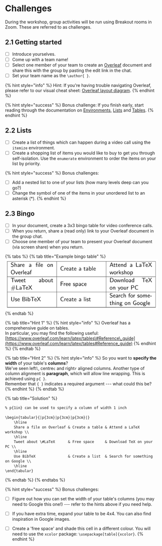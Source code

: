 # Challenges

During the workshop, group activities will be run using Breakout rooms in Zoom. These are referred to as challenges.

##  2.1 Getting started

* [ ] Introduce yourselves.
* [ ] Come up with a team name!
* [ ] Select one member of your team to create an [Overleaf](www.overleaf.com) document and share this with the group by pasting the edit link in the chat.
* [ ] Set your team name as the `\author{ }`.

{% hint style="info" %}
Hint: If you're having trouble navigating Overleaf, please refer to our visual cheat sheet: [Overleaf layout diagram](../../resources/downloads/cheat.md).
{% endhint %}

{% hint style="success" %}
Bonus challenge: If you finish early, start reading through the documentation on [Environments](../../module-1/environments/), [Lists](../lists/) and [Tables](../tables/).
{% endhint %}

##  2.2 Lists

* [ ] Create a list of things which can happen during a video call using the `itemize` environment.
* [ ] Create a shopping list of items you would like to buy to get you through self-isolation. Use the `enumerate` environment to order the items on your list by priority.

{% hint style="success" %}
Bonus challenges: 

* [ ] Add a nested list to one of your lists \(how many levels deep can you go?\)
* [ ] Change the symbol of one of the items in your unordered list to an asterisk \(\*\).
{% endhint %}

## 2.3 Bingo

* [ ] In your document, create a 3x3 bingo table for video conference calls.
* [ ] When you return, share a \(read only\) link to your Overleaf document in the group chat.
* [ ] Choose one member of your team to present your Overleaf document \(via screen share\) when you return.

{% tabs %}
{% tab title="Example bingo table" %}
![](../../.gitbook/assets/bingo.png)
{% endtab %}

{% tab title="Hint 1" %}
{% hint style="info" %}
Overleaf has a comprehensive guide on tables.   
In particular, you may find the following useful:   
[https://www.overleaf.com/learn/latex/tables\#Reference\_guide](https://www.overleaf.com/learn/latex/tables#Reference_guide)
{% endhint %}
{% endtab %}

{% tab title="Hint 2" %}
{% hint style="info" %}
So you want to **specify the width** of your table's **columns**?  
We've seen left`l`, centre`c` and right`r` aligned columns. Another type of column alignment is **paragraph**, which will allow line wrapping. This is achieved using `p{ }`.   
Remember that `{ }` indicates a required argument --- what could this be?
{% endhint %}
{% endtab %}

{% tab title="Solution" %}
```text
% p{1in} can be used to specify a column of width 1 inch

\begin{tabular}{|p{3cm}|p{3cm}|p{3cm}|}
    \hline
    Share a file on Overleaf & Create a table & Attend a LaTeX workshop \\
    \hline
    Tweet about \#LaTeX      & Free space     & Download TeX on your PC \\
    \hline
    Use BibTeX               & Create a list  & Search for something on Google \\
    \hline
\end{tabular}
```
{% endtab %}
{% endtabs %}

{% hint style="success" %}
Bonus challenges:

* [ ] Figure out how you can set the width of your table's columns \(you may need to Google this one!\) --- refer to the hints above if you need help.
* [ ] If you have extra time, expand your table to be 4x4. You can also find inspiration in Google images.
* [ ] Create a 'free space' and shade this cell in a different colour. You will need to use the `xcolor` package: `\usepackage[table]{xcolor}`.
{% endhint %}

